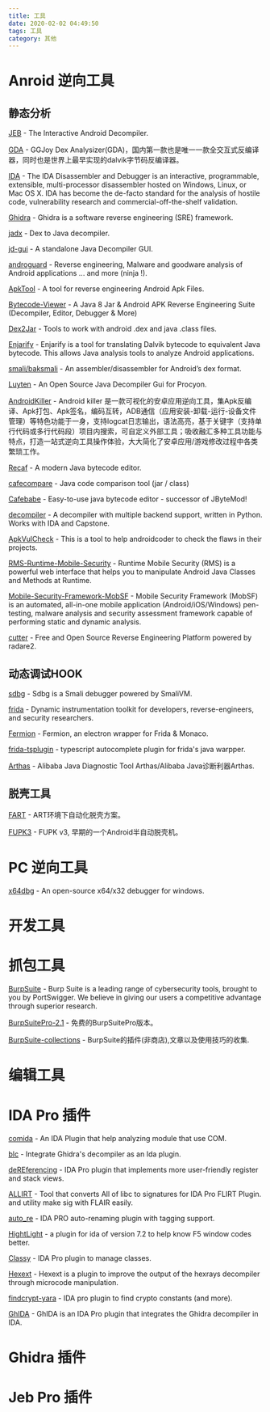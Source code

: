 ```yaml
---
title: 工具
date: 2020-02-02 04:49:50
tags: 工具
category: 其他
---
```



# Anroid 逆向工具
## 静态分析
[JEB](https://www.pnfsoftware.com/) -  The Interactive Android Decompiler.

[GDA](http://www.gda.wiki:9090/) - GGJoy Dex Analysizer(GDA)，国内第一款也是唯一一款全交互式反编译器，同时也是世界上最早实现的dalvik字节码反编译器。

[IDA](https://www.hex-rays.com/products/ida/) - The IDA Disassembler and Debugger is an interactive, programmable, extensible, multi-processor disassembler hosted on Windows, Linux, or Mac OS X. IDA has become the de-facto standard for the analysis of hostile code, vulnerability research and commercial-off-the-shelf validation.

[Ghidra](https://github.com/NationalSecurityAgency/ghidra) - Ghidra is a software reverse engineering (SRE) framework.

[jadx](https://github.com/skylot/jadx) - Dex to Java decompiler.

[jd-gui](https://github.com/java-decompiler/jd-gui) - A standalone Java Decompiler GUI.

[androguard](https://github.com/androguard/androguard) - Reverse engineering, Malware and goodware analysis of Android applications ... and more (ninja !).

[ApkTool](https://code.google.com/p/android-apktool/) - A tool for reverse engineering Android Apk Files.

[Bytecode-Viewer](https://github.com/Konloch/bytecode-viewer) - A Java 8 Jar & Android APK Reverse Engineering Suite (Decompiler, Editor, Debugger & More)

[Dex2Jar](https://github.com/pxb1988/dex2jar) - Tools to work with android .dex and java .class files.

[Enjarify](https://github.com/Storyyeller/enjarify) - Enjarify is a tool for translating Dalvik bytecode to equivalent Java bytecode. This allows Java analysis tools to analyze Android applications.

[smali/baksmali](https://github.com/JesusFreke/smali) - An assembler/disassembler for Android’s dex format.

[Luyten](https://github.com/deathmarine/Luyten) - An Open Source Java Decompiler Gui for Procyon.

[AndroidKiller](https://www.52pojie.cn/thread-319641-1-1.html) - Android killer 是一款可视化的安卓应用逆向工具，集Apk反编译、Apk打包、Apk签名，编码互转，ADB通信（应用安装-卸载-运行-设备文件管理）等特色功能于一身，支持logcat日志输出，语法高亮，基于关键字（支持单行代码或多行代码段）项目内搜索，可自定义外部工具；吸收融汇多种工具功能与特点，打造一站式逆向工具操作体验，大大简化了安卓应用/游戏修改过程中各类繁琐工作。

[Recaf](https://github.com/Col-E/Recaf) - A modern Java bytecode editor.

[cafecompare](https://github.com/GraxCode/cafecompare) - Java code comparison tool (jar / class)

[Cafebabe](https://github.com/GraxCode/Cafebabe) - Easy-to-use java bytecode editor - successor of JByteMod!

[decompiler](https://github.com/EiNSTeiN-/decompiler) - A decompiler with multiple backend support, written in Python. Works with IDA and Capstone.

[ApkVulCheck](https://github.com/zsdlove/ApkVulCheck) - This is a tool to help androidcoder to check the flaws in their projects.

[RMS-Runtime-Mobile-Security](https://github.com/m0bilesecurity/RMS-Runtime-Mobile-Security) - Runtime Mobile Security (RMS) is a powerful web interface that helps you to manipulate Android Java Classes and Methods at Runtime.

[Mobile-Security-Framework-MobSF](https://github.com/MobSF/Mobile-Security-Framework-MobSF) - Mobile Security Framework (MobSF) is an automated, all-in-one mobile application (Android/iOS/Windows) pen-testing, malware analysis and security assessment framework capable of performing static and dynamic analysis. 

[cutter](https://github.com/radareorg/cutter) - Free and Open Source Reverse Engineering Platform powered by radare2.

## 动态调试HOOK
[sdbg](https://github.com/CalebFenton/simplify/sdbg) - Sdbg is a Smali debugger powered by SmaliVM. 

[frida](https://github.com/frida/frida) - Dynamic instrumentation toolkit for developers, reverse-engineers, and security researchers.

[Fermion](https://github.com/FuzzySecurity/Fermion) - Fermion, an electron wrapper for Frida & Monaco.

[frida-tsplugin](https://github.com/tacesrever/frida-tsplugin) - typescript autocomplete plugin for frida's java warpper.

[Arthas](https://github.com/alibaba/arthas) - Alibaba Java Diagnostic Tool Arthas/Alibaba Java诊断利器Arthas.

## 脱壳工具
[FART](https://github.com/hanbinglengyue/FART) - ART环境下自动化脱壳方案。

[FUPK3](https://github.com/F8LEFT/FUPK3) - FUPK v3, 早期的一个Android半自动脱壳机。


# PC 逆向工具
[x64dbg](https://github.com/x64dbg/x64dbg) - An open-source x64/x32 debugger for windows. 


# 开发工具

# 抓包工具
[BurpSuite](https://portswigger.net/burp) - Burp Suite is a leading range of cybersecurity tools, brought to you by PortSwigger. We believe in giving our users a competitive advantage through superior research.

[BurpSuitePro-2.1](https://github.com/TrojanAZhen/BurpSuitePro-2.1) - 免费的BurpSuitePro版本。

[BurpSuite-collections](https://github.com/Mr-xn/BurpSuite-collections) - BurpSuite的插件(非商店),文章以及使用技巧的收集.


# 编辑工具

# IDA Pro 插件
[comida](https://github.com/airbus-cert/comida) - An IDA Plugin that help analyzing module that use COM.

[blc](https://github.com/cseagle/blc) - Integrate Ghidra's decompiler as an Ida plugin.

[deREferencing](https://github.com/danigargu/deREferencing) - IDA Pro plugin that implements more user-friendly register and stack views.

[ALLIRT](https://github.com/push0ebp/ALLirt) - Tool that converts All of libc to signatures for IDA Pro FLIRT Plugin. and utility make sig with FLAIR easily.

[auto_re](https://github.com/a1ext/auto_re) - IDA PRO auto-renaming plugin with tagging support.

[HightLight](https://github.com/RevSpBird/HightLight) - a plugin for ida of version 7.2 to help know F5 window codes better.

[Classy](https://github.com/RicBent/Classy) - IDA Pro plugin to manage classes.

[Hexext](https://github.com/chrisps/Hexext) - Hexext is a plugin to improve the output of the hexrays decompiler through microcode manipulation.

[findcrypt-yara](https://github.com/polymorf/findcrypt-yara) - IDA pro plugin to find crypto constants (and more).

[GhIDA](https://github.com/Cisco-Talos/GhIDA) - GhIDA is an IDA Pro plugin that integrates the Ghidra decompiler in IDA.

# Ghidra 插件


# Jeb Pro 插件

